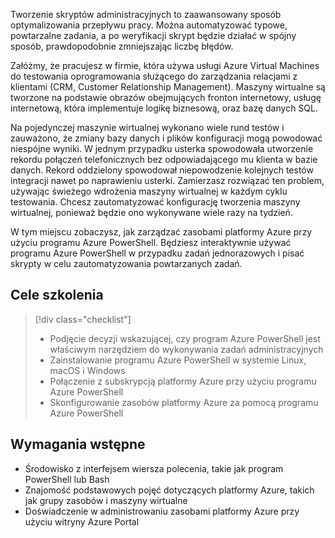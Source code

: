 Tworzenie skryptów administracyjnych to zaawansowany sposób optymalizowania przepływu pracy. Można automatyzować typowe, powtarzalne zadania, a po weryfikacji skrypt będzie działać w spójny sposób, prawdopodobnie zmniejszając liczbę błędów.

Załóżmy, że pracujesz w firmie, która używa usługi Azure Virtual Machines do testowania oprogramowania służącego do zarządzania relacjami z klientami (CRM, Customer Relationship Management). Maszyny wirtualne są tworzone na podstawie obrazów obejmujących fronton internetowy, usługę internetową, która implementuje logikę biznesową, oraz bazę danych SQL.

Na pojedynczej maszynie wirtualnej wykonano wiele rund testów i zauważono, że zmiany bazy danych i plików konfiguracji mogą powodować niespójne wyniki. W jednym przypadku usterka spowodowała utworzenie rekordu połączeń telefonicznych bez odpowiadającego mu klienta w bazie danych. Rekord oddzielony spowodował niepowodzenie kolejnych testów integracji nawet po naprawieniu usterki. Zamierzasz rozwiązać ten problem, używając świeżego wdrożenia maszyny wirtualnej w każdym cyklu testowania. Chcesz zautomatyzować konfigurację tworzenia maszyny wirtualnej, ponieważ będzie ono wykonywane wiele razy na tydzień. 

W tym miejscu zobaczysz, jak zarządzać zasobami platformy Azure przy użyciu programu Azure PowerShell. Będziesz interaktywnie używać programu Azure PowerShell w przypadku zadań jednorazowych i pisać skrypty w celu zautomatyzowania powtarzanych zadań. 

## <a name="learning-objectives"></a>Cele szkolenia
> [!div class="checklist"]
> * Podjęcie decyzji wskazującej, czy program Azure PowerShell jest właściwym narzędziem do wykonywania zadań administracyjnych
> * Zainstalowanie programu Azure PowerShell w systemie Linux, macOS i Windows
> * Połączenie z subskrypcją platformy Azure przy użyciu programu Azure PowerShell
> * Skonfigurowanie zasobów platformy Azure za pomocą programu Azure PowerShell

## <a name="prerequisites"></a>Wymagania wstępne
- Środowisko z interfejsem wiersza polecenia, takie jak program PowerShell lub Bash
- Znajomość podstawowych pojęć dotyczących platformy Azure, takich jak grupy zasobów i maszyny wirtualne
- Doświadczenie w administrowaniu zasobami platformy Azure przy użyciu witryny Azure Portal
